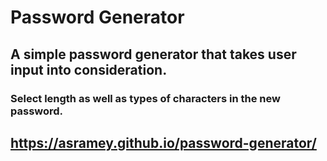 # Password Generator

## A simple password generator that takes user input into consideration.
### Select length as well as types of characters in the new password.


## https://asramey.github.io/password-generator/
